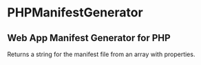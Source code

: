 # PHPManifestGenerator

## Web App Manifest Generator for PHP
Returns a string for the manifest file from an array with properties.

